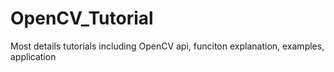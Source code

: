 # OpenCV_Tutorial
Most details tutorials including OpenCV api, funciton explanation, examples, application 
